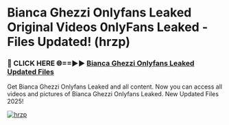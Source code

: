 # Bianca Ghezzi Onlyfans Leaked Original Videos 0nlyFans Leaked - Files Updated! (hrzp)

<h3>🔴 CLICK HERE 🌐==►► <a href="https://tinyurl.com/2jnfzry5" rel="nofollow">Bianca Ghezzi Onlyfans Leaked Updated Files</a></h3>

Get Bianca Ghezzi Onlyfans Leaked and all content. Now you can access all videos and pictures of Bianca Ghezzi Onlyfans Leaked. New Updated Files 2025!

[![hrzp](https://i.imgur.com/GyGTBgg.gif)](https://tinyurl.com/2jnfzry5)

